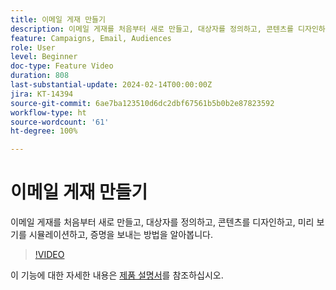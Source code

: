 ```yaml
---
title: 이메일 게재 만들기
description: 이메일 게재를 처음부터 새로 만들고, 대상자를 정의하고, 콘텐츠를 디자인하고, 미리 보기를 시뮬레이션하고, 증명을 보내는 방법을 알아봅니다.
feature: Campaigns, Email, Audiences
role: User
level: Beginner
doc-type: Feature Video
duration: 808
last-substantial-update: 2024-02-14T00:00:00Z
jira: KT-14394
source-git-commit: 6ae7ba123510d6dc2dbf67561b5b0b2e87823592
workflow-type: ht
source-wordcount: '61'
ht-degree: 100%

---
```



# 이메일 게재 만들기

이메일 게재를 처음부터 새로 만들고, 대상자를 정의하고, 콘텐츠를 디자인하고, 미리 보기를 시뮬레이션하고, 증명을 보내는 방법을 알아봅니다.

>[!VIDEO](https://video.tv.adobe.com/v/3425866/?learn=on)

이 기능에 대한 자세한 내용은 [제품 설명서](https://experienceleague.adobe.com/docs/campaign-web/v8/msg/gs-deliveries.html?lang=ko)를 참조하십시오.